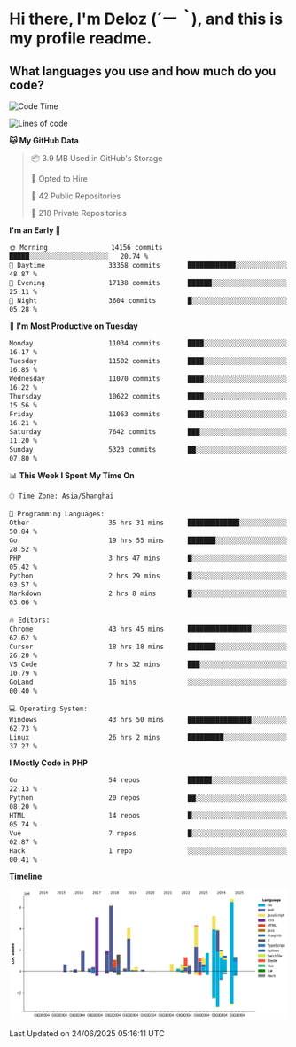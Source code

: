 # **Hi there, I'm Deloz (*´ー｀*), and this is my profile readme.**

## **What languages you use and how much do you code?**

<!--START_SECTION:waka-->
![Code Time](http://img.shields.io/badge/Code%20Time-6%2C747%20hrs%2055%20mins-blue)

![Lines of code](https://img.shields.io/badge/From%20Hello%20World%20I%27ve%20Written-57.1%20million%20lines%20of%20code-blue)

**🐱 My GitHub Data** 

> 📦 3.9 MB Used in GitHub's Storage 
 > 
> 💼 Opted to Hire
 > 
> 📜 42 Public Repositories 
 > 
> 🔑 218 Private Repositories 
 > 
**I'm an Early 🐤** 

```text
🌞 Morning                14156 commits       █████░░░░░░░░░░░░░░░░░░░░   20.74 % 
🌆 Daytime                33358 commits       ████████████░░░░░░░░░░░░░   48.87 % 
🌃 Evening                17138 commits       ██████░░░░░░░░░░░░░░░░░░░   25.11 % 
🌙 Night                  3604 commits        █░░░░░░░░░░░░░░░░░░░░░░░░   05.28 % 
```
📅 **I'm Most Productive on Tuesday** 

```text
Monday                   11034 commits       ████░░░░░░░░░░░░░░░░░░░░░   16.17 % 
Tuesday                  11502 commits       ████░░░░░░░░░░░░░░░░░░░░░   16.85 % 
Wednesday                11070 commits       ████░░░░░░░░░░░░░░░░░░░░░   16.22 % 
Thursday                 10622 commits       ████░░░░░░░░░░░░░░░░░░░░░   15.56 % 
Friday                   11063 commits       ████░░░░░░░░░░░░░░░░░░░░░   16.21 % 
Saturday                 7642 commits        ███░░░░░░░░░░░░░░░░░░░░░░   11.20 % 
Sunday                   5323 commits        ██░░░░░░░░░░░░░░░░░░░░░░░   07.80 % 
```


📊 **This Week I Spent My Time On** 

```text
🕑︎ Time Zone: Asia/Shanghai

💬 Programming Languages: 
Other                    35 hrs 31 mins      █████████████░░░░░░░░░░░░   50.84 % 
Go                       19 hrs 55 mins      ███████░░░░░░░░░░░░░░░░░░   28.52 % 
PHP                      3 hrs 47 mins       █░░░░░░░░░░░░░░░░░░░░░░░░   05.42 % 
Python                   2 hrs 29 mins       █░░░░░░░░░░░░░░░░░░░░░░░░   03.57 % 
Markdown                 2 hrs 8 mins        █░░░░░░░░░░░░░░░░░░░░░░░░   03.06 % 

🔥 Editors: 
Chrome                   43 hrs 45 mins      ████████████████░░░░░░░░░   62.62 % 
Cursor                   18 hrs 18 mins      ███████░░░░░░░░░░░░░░░░░░   26.20 % 
VS Code                  7 hrs 32 mins       ███░░░░░░░░░░░░░░░░░░░░░░   10.79 % 
GoLand                   16 mins             ░░░░░░░░░░░░░░░░░░░░░░░░░   00.40 % 

💻 Operating System: 
Windows                  43 hrs 50 mins      ████████████████░░░░░░░░░   62.73 % 
Linux                    26 hrs 2 mins       █████████░░░░░░░░░░░░░░░░   37.27 % 
```

**I Mostly Code in PHP** 

```text
Go                       54 repos            ██████░░░░░░░░░░░░░░░░░░░   22.13 % 
Python                   20 repos            ██░░░░░░░░░░░░░░░░░░░░░░░   08.20 % 
HTML                     14 repos            █░░░░░░░░░░░░░░░░░░░░░░░░   05.74 % 
Vue                      7 repos             █░░░░░░░░░░░░░░░░░░░░░░░░   02.87 % 
Hack                     1 repo              ░░░░░░░░░░░░░░░░░░░░░░░░░   00.41 % 
```



**Timeline**

![Lines of Code chart](https://raw.githubusercontent.com/deloz/deloz/main/assets/bar_graph.png)


 Last Updated on 24/06/2025 05:16:11 UTC
<!--END_SECTION:waka-->
